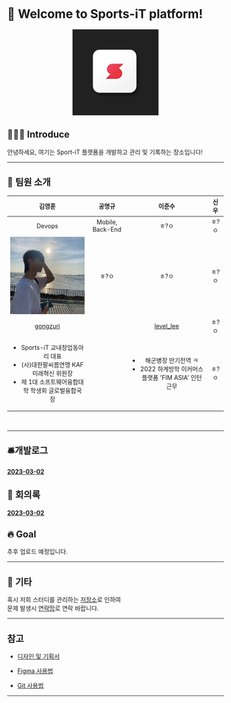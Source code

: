 # 🤗 Welcome to Sports-iT platform!

<div align=center>

<a href="https://github.com/PlayMaker-S/Sports-IT-platform/graphs/contributors">
  <img src="sport-it_logo.png" height="200px" width="200px"/>
</a>

</div>

## 🧑🏻‍💻 Introduce

안녕하세요, 여기는 Sport-iT 플랫폼을 개발하고 관리 및 기록하는 장소입니다! <br/>

---

## 💫 팀원 소개
<table>
<tr>
  <thead>
   <th align="center">김영훈</th>
   <th align="center">공명규</th>
   <th align="center">이준수</th>
   <th align="center">신우</th>
  </thead>
  <tbody>
    <tr>
      <td align="center">Devops</td>
      <td align="center">Mobile, Back-End</td>
      <td align="center">ㅎ?ㅇ</td>
      <td align="center">ㅎ?ㅇ</td>
    </tr>
    <tr>
      <td align="center">
        <a target="_blank" href="#"><img alt height="180px" width="180px" src="영훈사진.jpg"/></a>
      </td>
      <td align="center">ㅎ?ㅇ</td>
      <td align="center">ㅎ?ㅇ</td>
      <td align="center">ㅎ?ㅇ</td>
    </tr>
    <tr>
      <td align="center"><a href="https://github.com/dudgns2947">gongzuri</a> </td>
      <td align="center"></td>
      <td align="center"><a href="https://github.com/dlwnstn0524">level_lee</a></td>
      <td align="center">ㅎ?ㅇ</td>
    </tr>
    <tr>
      <td align="center">
        <ul>
          <li>Sports-iT 교내창업동아리 대표</li>
          <li>(사)대한팔씨름연맹 KAF 미래혁신 위원장</li>
          <li>제 1대 소프트웨어융합대학 학생회 글로벌융합국장</li>
        </ul>
      </td>
      <td align="center"></td>
      <td align="center">
        <ul>
            <li>해군병장 만기전역 ㅋ</li>
            <li>2022 하계방학 이커머스 플랫폼 'FIM ASIA' 인턴 근무</li>
          </ul>
      </td>
      <td align="center">ㅎ?ㅇ</td>
    </tr>
  </tbody>
</table>

<br/>

---

## 🛎️개발로그
#### [2023-03-02]() <br/>


## 🎃 회의록
#### [2023-03-02]() <br/>


## 🔥 Goal
추후 업로드 예정입니다. <br/>


---

## 🎸 기타

혹시 저희 스터디를 관리하는 [저장소](https://github.com/LinkedSports/Sports-iT-App/)로 인하여 <br/>
문제 발생시 [연락망](dudgns2947@ajou.ac.kr)로 연락 바랍니다. <br/>

---

## 참고

- [디자인 및 기획서](https://github.com/orgs/LinkedSports/people)

- [Figma 사용법](https://slash-amaranthus-65c.notion.site/Figma-c1dead5d929d44498e94641f8058e10d)

- [Git 사용법](https://github.com/code-squad/codesquad-docs/blob/master/codereview/README.md)

---
